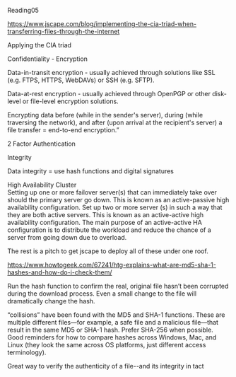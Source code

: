Reading05

https://www.jscape.com/blog/implementing-the-cia-triad-when-transferring-files-through-the-internet 

Applying the CIA triad

Confidentiality - Encryption

Data-in-transit encryption - usually achieved through solutions like SSL (e.g. FTPS, HTTPS, WebDAVs) or SSH (e.g. SFTP). 

Data-at-rest encryption - usually achieved through OpenPGP or other disk-level or file-level encryption solutions. 

Encrypting data before (while in the sender's server), during (while traversing the network), and after (upon arrival at the recipient's server) a file transfer = end-to-end encryption.”

2 Factor Authentication

Integrity

Data integrity = use hash functions and digital signatures

High Availability Cluster  
Setting up one or more failover server(s) that can immediately take over should the primary server go down. This is known as an active-passive high availability configuration.
Set up two or more server (s) in such a way that they are both active servers. This is known as an active-active high availability configuration. The main purpose of an active-active HA configuration is to distribute the workload and reduce the chance of a server from going down due to overload. 

The rest is a pitch to get jscape to deploy all of these under one roof.

https://www.howtogeek.com/67241/htg-explains-what-are-md5-sha-1-hashes-and-how-do-i-check-them/ 

Run the hash function to confirm the real, original file hasn’t been corrupted during the download process. Even a small change to the file will dramatically change the hash.

“collisions” have been found with the MD5 and SHA-1 functions. These are multiple different files—for example, a safe file and a malicious file—that result in the same MD5 or SHA-1 hash. Prefer SHA-256 when possible.
Good reminders for how to compare hashes across Windows, Mac, and Linux (they look the same across OS platforms, just different access terminology).

Great way to verify the authenticity of a file--and its integrity in tact

